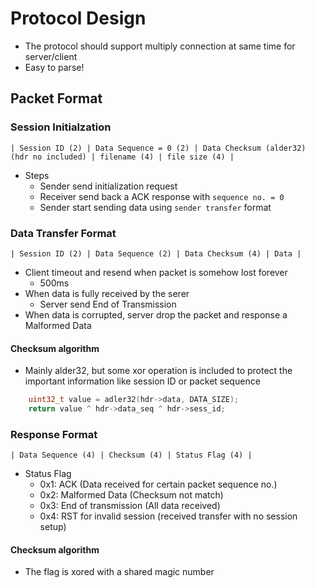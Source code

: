 # Protocol Design
- The protocol should support multiply connection at same time for server/client
- Easy to parse!

## Packet Format

### Session Initialzation
```
| Session ID (2) | Data Sequence = 0 (2) | Data Checksum (alder32) (hdr no included) | filename (4) | file size (4) |
```

- Steps
    - Sender send initialization request
    - Receiver send back a ACK response with `sequence no. = 0`
    - Sender start sending data using `sender transfer` format

### Data Transfer Format
```
| Session ID (2) | Data Sequence (2) | Data Checksum (4) | Data |
```
- Client timeout and resend when packet is somehow lost forever
    - 500ms
- When data is fully received by the serer
    - Server send End of Transmission
- When data is corrupted, server drop the packet and response a Malformed Data

#### Checksum algorithm
- Mainly alder32, but some xor operation is included to protect the important information like session ID or packet sequence
```c
    uint32_t value = adler32(hdr->data, DATA_SIZE);
    return value ^ hdr->data_seq ^ hdr->sess_id;
```

### Response Format

```
| Data Sequence (4) | Checksum (4) | Status Flag (4) |
```
- Status Flag
    - 0x1: ACK (Data received for certain packet sequence no.)
    - 0x2: Malformed Data (Checksum not match)
    - 0x3: End of transmission (All data received)
    - 0x4: RST for invalid session (received transfer with no session setup)

#### Checksum algorithm
- The flag is xored with a shared magic number
